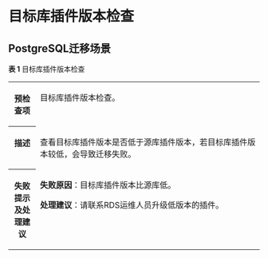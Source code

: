 # 目标库插件版本检查<a name="drs_16_0200"></a>

## PostgreSQL迁移场景<a name="section33871151154417"></a>

**表 1**  目标库插件版本检查

<a name="table40950252185838"></a>
<table><tbody><tr id="row43975614185838"><th class="firstcol" valign="top" width="11%" id="mcps1.2.3.1.1"><p id="p4815942219317"><a name="p4815942219317"></a><a name="p4815942219317"></a><strong id="b3078161519317"><a name="b3078161519317"></a><a name="b3078161519317"></a>预检查项</strong></p>
</th>
<td class="cellrowborder" valign="top" width="89%" headers="mcps1.2.3.1.1 "><p id="p60576229193953"><a name="p60576229193953"></a><a name="p60576229193953"></a>目标库插件版本检查。</p>
</td>
</tr>
<tr id="row51334797185838"><th class="firstcol" valign="top" width="11%" id="mcps1.2.3.2.1"><p id="p2543706719317"><a name="p2543706719317"></a><a name="p2543706719317"></a><strong id="b2760701919317"><a name="b2760701919317"></a><a name="b2760701919317"></a>描述</strong></p>
</th>
<td class="cellrowborder" valign="top" width="89%" headers="mcps1.2.3.2.1 "><p id="p4126846119404"><a name="p4126846119404"></a><a name="p4126846119404"></a>查看目标库插件版本是否低于源库插件版本，若目标库插件版本较低，会导致迁移失败。</p>
</td>
</tr>
<tr id="row28189825185838"><th class="firstcol" valign="top" width="11%" id="mcps1.2.3.3.1"><p id="p5996705119317"><a name="p5996705119317"></a><a name="p5996705119317"></a><strong id="b283255419317"><a name="b283255419317"></a><a name="b283255419317"></a>失败提示及<strong id="b14490151682817"><a name="b14490151682817"></a><a name="b14490151682817"></a>处理建议</strong></strong></p>
</th>
<td class="cellrowborder" valign="top" width="89%" headers="mcps1.2.3.3.1 "><p id="p10680248215"><a name="p10680248215"></a><a name="p10680248215"></a><strong id="b88371514105919"><a name="b88371514105919"></a><a name="b88371514105919"></a>失败原因</strong>：目标库插件版本比源库低。</p>
<p id="p1566416469110"><a name="p1566416469110"></a><a name="p1566416469110"></a><strong id="b1981214311289"><a name="b1981214311289"></a><a name="b1981214311289"></a>处理建议</strong>：请联系RDS运维人员升级低版本的插件。</p>
</td>
</tr>
</tbody>
</table>

